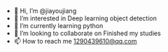 - 👋 Hi, I’m @jiayoujiang
- 👀 I’m interested in Deep learning object detection
- 🌱 I’m currently learning python
- 💞️ I’m looking to collaborate on Finished my studies
- 📫 How to reach me 1290439610@qq.com

<!---
jiayoujiang/jiayoujiang is a ✨ special ✨ repository because its `README.md` (this file) appears on your GitHub profile.
You can click the Preview link to take a look at your changes.
--->
